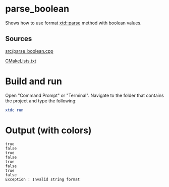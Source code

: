# parse_boolean

Shows how to use format [xtd::parse<bool>](https://codedocs.xyz/gammasoft71/xtd/group__xtd__core.html#gaf38b51b1a3c788f678bb6e89f7694ee4) method with boolean values.

## Sources

[src/parse_boolean.cpp](src/parse_boolean.cpp)

[CMakeLists.txt](CMakeLists.txt)

# Build and run

Open "Command Prompt" or "Terminal". Navigate to the folder that contains the project and type the following:

```cmake
xtdc run
```

# Output (with colors)

```
true
false
true
false
true
false
true
false
Exception : Invalid string format
```

